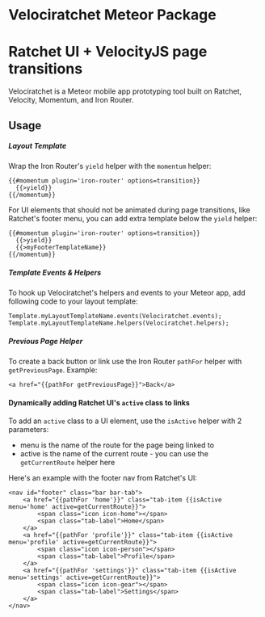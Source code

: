 Velociratchet Meteor Package
============================

# Ratchet UI + VelocityJS page transitions

Velociratchet is a Meteor mobile app prototyping tool built on Ratchet, Velocity, Momentum, and Iron Router. 

## Usage

##### Layout Template

Wrap the Iron Router's `yield` helper with the `momentum` helper:
```
{{#momentum plugin='iron-router' options=transition}}
  {{>yield}}
{{/momentum}}
```

For UI elements that should not be animated during page transitions, like Ratchet's footer menu, you can add extra template below the `yield` helper:
```
{{#momentum plugin='iron-router' options=transition}}
  {{>yield}}
  {{>myFooterTemplateName}}
{{/momentum}}
```

##### Template Events & Helpers

To hook up Velociratchet's helpers and events to your Meteor app, add following code to your layout template:
```
Template.myLayoutTemplateName.events(Velociratchet.events);
Template.myLayoutTemplateName.helpers(Velociratchet.helpers);
```

##### Previous Page Helper

To create a back button or link use the Iron Router `pathFor` helper with `getPreviousPage`. Example:
```
<a href="{{pathFor getPreviousPage}}">Back</a>
```

#### Dynamically adding Ratchet UI's `active` class to links

To add an `active` class to a UI element, use the `isActive` helper with 2 parameters:
* menu is the name of the route for the page being linked to
* active is the name of the current route - you can use the `getCurrentRoute` helper here

Here's an example with the footer nav from Ratchet's UI:
```
<nav id="footer" class="bar bar-tab">
    <a href="{{pathFor 'home'}}" class="tab-item {{isActive menu='home' active=getCurrentRoute}}">
        <span class="icon icon-home"></span>
        <span class="tab-label">Home</span>
    </a>
    <a href="{{pathFor 'profile'}}" class="tab-item {{isActive menu='profile' active=getCurrentRoute}}">
        <span class="icon icon-person"></span>
        <span class="tab-label">Profile</span>
    </a>
    <a href="{{pathFor 'settings'}}" class="tab-item {{isActive menu='settings' active=getCurrentRoute}}">
        <span class="icon icon-gear"></span>
        <span class="tab-label">Settings</span>
    </a>
</nav>
```
